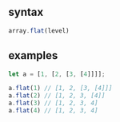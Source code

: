 ## syntax

```js
array.flat(level)
```

## examples

```js
let a = [1, [2, [3, [4]]]];

a.flat(1) // [1, 2, [3, [4]]]
a.flat(2) // [1, 2, 3, [4]]
a.flat(3) // [1, 2, 3, 4]
a.flat(4) // [1, 2, 3, 4]
```